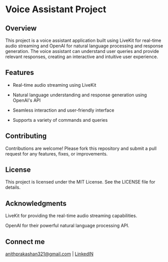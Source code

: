 # Voice Assistant Project
## Overview
This project is a voice assistant application built using LiveKit for real-time audio streaming and OpenAI for natural language processing and response generation. The voice assistant can understand user queries and provide relevant responses, creating an interactive and intuitive user experience.

## Features
* Real-time audio streaming using LiveKit

* Natural language understanding and response generation using OpenAI's API

* Seamless interaction and user-friendly interface

* Supports a variety of commands and queries

## Contributing
Contributions are welcome! Please fork this repository and submit a pull request for any features, fixes, or improvements.

## License
This project is licensed under the MIT License. See the LICENSE file for details.

## Acknowledgments
LiveKit for providing the real-time audio streaming capabilities.

OpenAI for their powerful natural language processing API.

## Connect me 
anithprakashan321@gmail.com | 
[LinkedIN](https://www.linkedin.com/in/anithprakash/)
